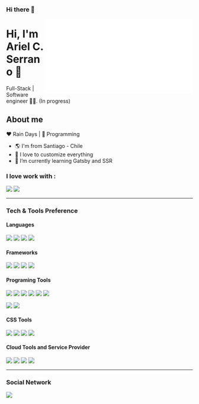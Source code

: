 ### Hi there 👋

<!--

<div align="right">
	<br>
	<a href="https://linkedin.com/in/arielcalisaya/" target="_blank" rel="noopener noreferrer">
		<img src="greeting.svg" width="400" height="400" alt="Click here!!!">
	</a>
	<br>
</div>

**ArielCalisaya/ArielCalisaya** is a ✨ _special_ ✨ repository because its `README.md` (this file) appears on your GitHub profile.

Here are some ideas to get you started:

- 🔭 I’m currently working on ...
- 🌱 I’m currently learning ...
- 👯 I’m looking to collaborate on ...
- 🤔 I’m looking for help with ...
- 💬 Ask me about ...
- 📫 How to reach me: ...
- 😄 Pronouns: ...
- ⚡ Fun fact: ...
-->



<a href="https://linkedin.com/in/arielcalisaya/" target="_blank" rel="noopener noreferrer">
	<img align="right" src="greeting.svg" width="400" height="200" alt="Click here!!!">
</a>

# Hi, I'm Ariel C. Serrano :chicken:

Full-Stack | Software engineer :man_technologist:. (In progress)


## About me 

:heart: Rain Days | :blue_heart: Programming

- :earth_americas: I'm from Santiago - Chile
- :gem: I love to customize everything
- 🌱 I’m currently learning Gatsby and SSR

### I love work with :
<img src="https://img.shields.io/badge/Linux-FCC624?style=for-the-badge&logo=linux&logoColor=black"> <img src="https://img.shields.io/badge/Windows-0078D6?style=for-the-badge&logo=windows&logoColor=white">


---

### Tech & Tools Preference

#### Languages
<img src="https://img.shields.io/badge/HTML5-E34F26?style=for-the-badge&logo=html5&logoColor=white"> <img src="https://img.shields.io/badge/CSS3-1572B6?style=for-the-badge&logo=css3&logoColor=white"> 
<img src="https://img.shields.io/badge/JavaScript-F7DF1E?style=for-the-badge&logo=javascript&logoColor=black">
<img src="https://img.shields.io/badge/GraphQl-E10098?style=for-the-badge&logo=graphql&logoColor=white">

#### Frameworks
<img src="https://img.shields.io/badge/Gatsby-663399?style=for-the-badge&logo=gatsby&logoColor=white"> <img src="https://img.shields.io/badge/Vercel-black?style=for-the-badge&logo=vercel&logoColor=white">
<img src="https://img.shields.io/badge/React-20232A?style=for-the-badge&logo=react&logoColor=61DAFB">
<img src="https://img.shields.io/badge/Cypress-17202C?style=for-the-badge&logo=cypress&logoColor=white">

#### Programing Tools
<img src="https://img.shields.io/badge/GitHub-100000?style=for-the-badge&logo=github&logoColor=white"> <img src="https://img.shields.io/badge/Git-F05032?style=for-the-badge&logo=git&logoColor=white">
<img src="https://img.shields.io/badge/Node.js-43853D?style=for-the-badge&logo=node-dot-js&logoColor=white">
<img src="https://img.shields.io/badge/Postman-FF6C37?style=for-the-badge&logo=Postman&logoColor=white">
<img src="https://img.shields.io/badge/VSCode-0078D4?style=for-the-badge&logo=visual%20studio%20code&logoColor=white">
<img src="https://img.shields.io/badge/Express.js-000000?style=for-the-badge&logo=express&logoColor=white">

<img src="https://img.shields.io/badge/npm-CB3837?style=for-the-badge&logo=npm&logoColor=white"> <img src="https://img.shields.io/badge/Yarn-2C8EBB?style=for-the-badge&logo=yarn&logoColor=white">

#### CSS Tools
<img src="https://img.shields.io/badge/styled--components-db7093?style=for-the-badge&logo=styled-components&logoColor=white"> <img src="https://img.shields.io/badge/Sass-CC6699?style=for-the-badge&logo=sass&logoColor=white">
<img src="https://img.shields.io/badge/Tailwind_CSS-38B2AC?style=for-the-badge&logo=tailwind-css&logoColor=white">
<img src="https://img.shields.io/badge/Bootstrap-563D7C?style=for-the-badge&logo=bootstrap&logoColor=white">

#### Cloud Tools and Service Provider
<img src="https://img.shields.io/badge/Heroku-430098?style=for-the-badge&logo=heroku&logoColor=white"> <img src="https://img.shields.io/badge/firebase-ffca28?style=for-the-badge&logo=firebase&logoColor=black">
<img src="https://img.shields.io/badge/Google_Cloud-4285F4?style=for-the-badge&logo=google-cloud&logoColor=white">
<img src="https://img.shields.io/badge/Netlify-00C7B7?style=for-the-badge&logo=netlify&logoColor=white">

---

### Social Network
<img src="https://img.shields.io/badge/LinkedIn-0077B5?style=for-the-badge&logo=linkedin&logoColor=white">
